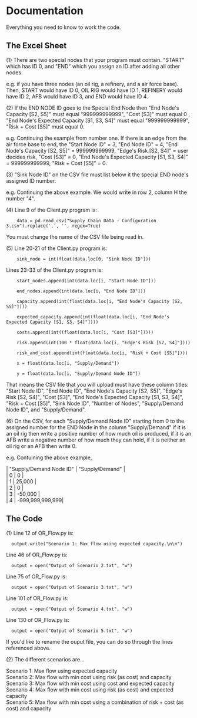 # Documentation 

Everything you need to know to work the code. 

## The Excel Sheet 
(1) There are two special nodes that your program must contain. "START" which has ID 0, and "END" which you assign an ID after adding all other nodes. 

e.g. if you have three nodes (an oil rig, a refinery, and a air force base). Then, START would have ID 0, OIL RIG would have ID 1, REFINERY would have ID 2, AFB would have ID 3, and END would have ID 4. 

(2) If the END NODE ID goes to the Special End Node then "End Node's Capacity [S2, S5]" must equal "999999999999", "Cost [S3]" must equal 0 , "End Node's Expected Capacity [S1, S3, S4]" must equal "999999999999", "Risk + Cost [S5]" must equal 0.

e.g. Continuing the example from number one. If there is an edge from the air force base to end, the "Start Node ID" = 3, "End Node ID" = 4, "End Node's Capacity [S2, S5]" = 999999999999, "Edge's Risk [S2, S4]" = user decides risk, "Cost [S3]" = 0, "End Node's Expected Capacity [S1, S3, S4]" = 999999999999, "Risk + Cost [S5]" = 0. 

(3) "Sink Node ID" on the CSV file must list below it the special END node's assigned ID number.

e.g. Continuing the above example. We would write in row 2, column H the number "4".

(4) Line 9 of the Client.py program is:
        
        data = pd.read_csv("Supply Chain Data - Configuration 3.csv").replace(',', '', regex=True)

You must change the name of the CSV file being read in.


(5) Line 20-21 of the Client.py program is:
        
        sink_node = int(float(data.loc[0, "Sink Node ID"]))

Lines 23-33 of the Client.py program is:

        start_nodes.append(int(data.loc[i, "Start Node ID"]))

        end_nodes.append(int(data.loc[i, "End Node ID"]))
        
        capacity.append(int(float(data.loc[i, "End Node's Capacity [S2, S5]"])))
        
        expected_capacity.append(int(float(data.loc[i, "End Node's Expected Capacity [S1, S3, S4]"])))
        
        costs.append(int((float(data.loc[i, "Cost [S3]"]))))
        
        risk.append(int(100 * float(data.loc[i, "Edge's Risk [S2, S4]"])))
        
        risk_and_cost.append(int(float(data.loc[i, "Risk + Cost [S5]"])))

        x = float(data.loc[i, "Supply/Demand"])

        y = float(data.loc[i, "Supply/Demand Node ID"])

That means the CSV file that you will upload must have these column titles: "Start Node ID", "End Node ID", "End Node's Capacity [S2, S5]", "Edge's Risk [S2, S4]", "Cost [S3]", "End Node's Expected Capacity [S1, S3, S4]", "Risk + Cost [S5]", "Sink Node ID", "Number of Nodes", "Supply/Demand Node ID", and "Supply/Demand".

(6) On the CSV, for each "Supply/Demand Node ID" starting from 0 to the assigned number for the END Node in the column "Supply/Demand" if it is an oil rig then write a positive number of how much oil is produced, if it is an AFB write a negative number of how much they can hold, if it is neither an oil rig or an AFB then write 0. 

e.g. Contuining the above example, 

  | "Supply/Demand Node ID" | "Supply/Demand" |   
  |         0               |        0        |    
  |         1               |     25,000      |  
  |         2               |        0        |  
  |         3               |     -50,000     |  
  |         4               | -999,999,999,999|  
  
 
 ## The Code 

(1) Line 12 of OR_Flow.py is:
  
      output.write("Scenario 1: Max flow using expected capacity.\n\n")
      
  Line 46 of OR_Flow.py is:
          
      output = open("Output of Scenario 2.txt", "w")
      
  Line 75 of OR_Flow.py is:
  
      output = open("Output of Scenario 3.txt", "w")
      
  Line 101 of OR_Flow.py is:
  
      output = open("Output of Scenario 4.txt", "w")

  Line 130 of OR_Flow.py is:
  
      output = open("Output of Scenario 5.txt", "w")

 If you'd like to rename the ouput file, you can do so through the lines referenced above. 


(2) The different scenarios are...

  Scenario 1: Max flow using expected capacity  
  Scenario 2: Max flow with min cost using risk (as cost) and capacity   
  Scenario 3: Max flow with min cost using cost and expected capacity   
  Scenario 4: Max flow with min cost using risk (as cost) and expected capacity   
  Scenario 5: Max flow with min cost using a combination of risk + cost (as cost) and capacity   

